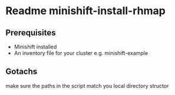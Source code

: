 # Readme minishift-install-rhmap

## Prerequisites
- Minishift installed 
- An inventory file for your cluster e.g. minishift-example

## Gotachs
make sure the paths in the script match you local directory structor
